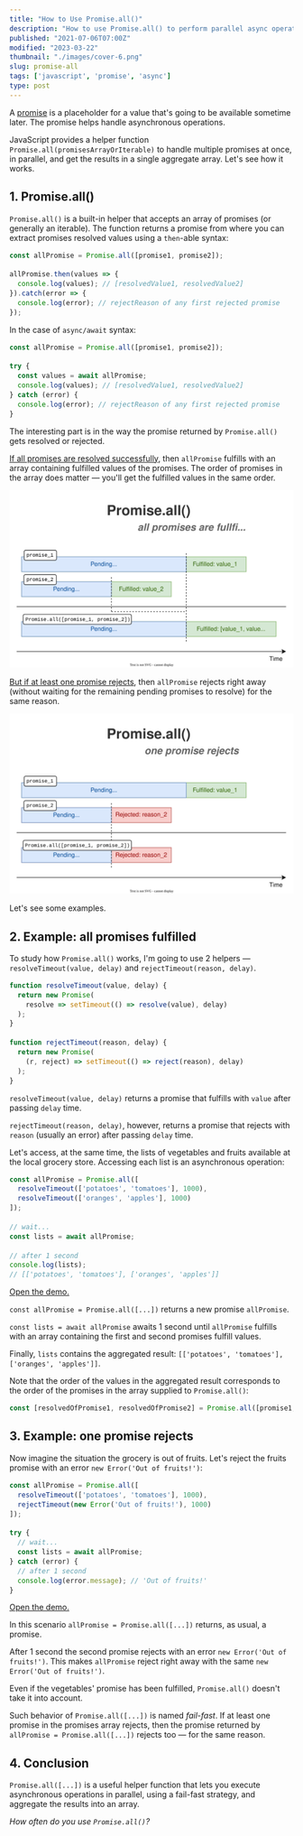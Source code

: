 ```yaml
---
title: "How to Use Promise.all()"
description: "How to use Promise.all() to perform parallel async operations in a fail-fast manner."
published: "2021-07-06T07:00Z"
modified: "2023-03-22"
thumbnail: "./images/cover-6.png"
slug: promise-all
tags: ['javascript', 'promise', 'async']
type: post
---
```


A [promise](/what-is-javascript-promise/) is a placeholder for a value that's going to be available sometime later. The promise helps handle asynchronous operations.  

JavaScript provides a helper function `Promise.all(promisesArrayOrIterable)` to handle multiple promises at once, in parallel, and get the results in a single aggregate array. Let's see how it works.  

<Affiliate type="traversyJavaScript" />

## 1. Promise.all()

`Promise.all()` is a built-in helper that accepts an array of promises (or generally an iterable). The function returns a promise from where you can extract promises resolved values using a `then`-able syntax: 

```javascript
const allPromise = Promise.all([promise1, promise2]);

allPromise.then(values => {
  console.log(values); // [resolvedValue1, resolvedValue2]
}).catch(error => {
  console.log(error); // rejectReason of any first rejected promise
});
```

In the case of `async/await` syntax:

```javascript
const allPromise = Promise.all([promise1, promise2]);

try {
  const values = await allPromise;
  console.log(values); // [resolvedValue1, resolvedValue2]
} catch (error) {
  console.log(error); // rejectReason of any first rejected promise
}
```

The interesting part is in the way the promise returned by `Promise.all()` gets resolved or rejected.  

<u>If all promises are resolved successfully</u>, then `allPromise` fulfills with an array containing fulfilled values of the promises. The order of promises in the array does matter &mdash; you'll get the fulfilled values in the same order.  

![Promise.all() - all fullfilled](./diagrams/diagram-1.svg)

<u>But if at least one promise rejects</u>, then `allPromise` rejects right away (without waiting for the remaining pending promises to resolve) for the same reason.  

![Promise.all() - one rejects](./diagrams/diagram-2.svg)

Let's see some examples.  

## 2. Example: all promises fulfilled

To study how `Promise.all()` works, I'm going to use 2 helpers &mdash; `resolveTimeout(value, delay)` and `rejectTimeout(reason, delay)`.  

```javascript
function resolveTimeout(value, delay) {
  return new Promise(
    resolve => setTimeout(() => resolve(value), delay)
  );
}

function rejectTimeout(reason, delay) {
  return new Promise(
    (r, reject) => setTimeout(() => reject(reason), delay)
  );
}
```

`resolveTimeout(value, delay)` returns a promise that fulfills with `value` after passing `delay` time.  

`rejectTimeout(reason, delay)`, however, returns a promise that rejects with `reason` (usually an error) after passing `delay` time.  

Let's access, at the same time, the lists of vegetables and fruits available at the local grocery store. Accessing each list is an asynchronous operation:  

```javascript
const allPromise = Promise.all([
  resolveTimeout(['potatoes', 'tomatoes'], 1000),
  resolveTimeout(['oranges', 'apples'], 1000)
]);

// wait...
const lists = await allPromise;

// after 1 second
console.log(lists); 
// [['potatoes', 'tomatoes'], ['oranges', 'apples']]
```

[Open the demo.](https://codesandbox.io/s/all-promises-fullfilled-2wte0?file=/src/index.js)

`const allPromise = Promise.all([...])` returns a new promise `allPromise`. 

`const lists = await allPromise` awaits 1 second until `allPromise` fulfills with an array containing the first and second promises fulfill values.  

Finally, `lists` contains the aggregated result: `[['potatoes', 'tomatoes'], ['oranges', 'apples']]`.  

Note that the order of the values in the aggregated result corresponds to the order of the promises in the array supplied to `Promise.all()`:

```javascript
const [resolvedOfPromise1, resolvedOfPromise2] = Promise.all([promise1, promise2])
```

## 3. Example: one promise rejects

Now imagine the situation the grocery is out of fruits. Let's reject the fruits promise with an error `new Error('Out of fruits!')`:

```javascript
const allPromise = Promise.all([
  resolveTimeout(['potatoes', 'tomatoes'], 1000),
  rejectTimeout(new Error('Out of fruits!'), 1000)
]);

try {
  // wait...
  const lists = await allPromise;
} catch (error) {
  // after 1 second
  console.log(error.message); // 'Out of fruits!'
}
```

[Open the demo.](https://codesandbox.io/s/one-rejects-w5guk?file=/src/index.js)

In this scenario `allPromise = Promise.all([...])` returns, as usual, a promise. 

After 1 second the second promise rejects with an error `new Error('Out of fruits!')`. This makes `allPromise` reject right away with the same `new Error('Out of fruits!')`.  

Even if the vegetables' promise has been fulfilled, `Promise.all()` doesn't take it into account.  

Such behavior of `Promise.all([...])` is named *fail-fast*. If at least one promise in the promises array rejects, then the promise returned by `allPromise = Promise.all([...])` rejects too &mdash; for the same reason.    

## 4. Conclusion

`Promise.all([...])` is a useful helper function that lets you execute asynchronous operations in parallel, using a fail-fast strategy, and aggregate the results into an array.  

*How often do you use `Promise.all()`?*